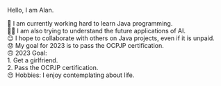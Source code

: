 Hello, I am Alan.

🤪 I am currently working hard to learn Java programming.  
😵‍💫 I am also trying to understand the future applications of AI.  
😑 I hope to collaborate with others on Java projects, even if it is unpaid.  
😟 My goal for 2023 is to pass the OCPJP certification.  
🙃 2023 Goal:  
        1. Get a girlfriend.  
        2. Pass the OCPJP certification.  
😔 Hobbies: I enjoy contemplating about life.